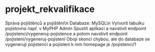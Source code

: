 # projekt_rekvalifikace
Správa pojištěnců a pojištění\n
Databaze: MySQL\n
Vytvorit tabulku pojistovna např. v MyPHP Admin
Spustit aplikaci a navstivit endpoint /pojistenci/vygeneruj-pojistence a potom navstivit endpoint /pojisteni/vygeneruj-pojisteni
Oboji skonci chybou, ale do databaze se vygeneruji pojistenci a pojisteni k nim 
homepage je /pojistenci/1
